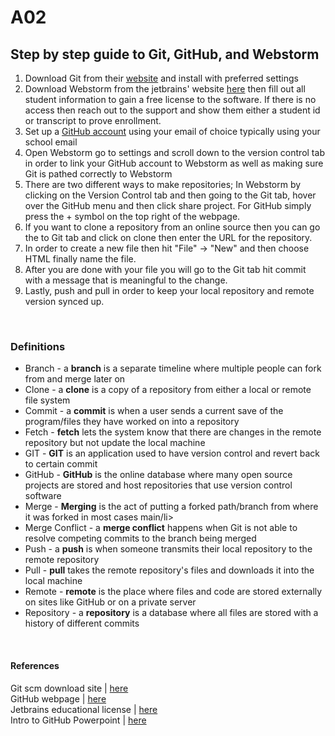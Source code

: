 # A02
<h2>
Step by step guide to Git, GitHub, and Webstorm
</h2>
<ol>
<li>Download Git from their <a href ="https://git-scm.com/downloads">website</a> and install with preferred settings</li>
<li>Download Webstorm from the jetbrains' website <a href="https://www.jetbrains.com/community/education/#classrooms">here</a> then fill out all student information to gain a free license to the software. If there is no access then reach out to the support and show them either a student id or transcript to prove enrollment.</li>
<li>Set up a <a href="https://github.com/join">GitHub account</a> using your email of choice typically using your school email</li>
<li>Open Webstorm go to settings and scroll down to the version control tab in order to link your GitHub account to Webstorm as well as making sure Git is pathed correctly to Webstorm</li>
<li>There are two different ways to make repositories; In Webstorm by clicking on the Version Control tab and then going to the Git tab, hover over the GitHub menu and then click share project. For GitHub simply press the + symbol on the top right of the webpage.  </li>
<li>If you want to clone a repository from an online source then you can go the to Git tab and click on clone then enter the URL for the repository.</li>
<li>In order to create a new file then hit "File" -> "New" and then choose HTML finally name the file.</li>
<li>After you are done with your file you will go to the Git tab hit commit with a message that is meaningful to the change.</li>
<li>Lastly, push and pull in order to keep your local repository and remote version synced up. </li>
</ol>

<br>
<h3>
Definitions
</h3>
<ul>
    <li>Branch - a <strong>branch</strong> is a separate timeline where multiple people can fork from and merge later on</li>
    <li>Clone - a <strong>clone</strong> is a copy of a repository from either a local or remote file system</li>
    <li>Commit - a <strong>commit</strong> is when a user sends a current save of the program/files they have worked on into a repository</li>
    <li>Fetch - <strong>fetch</strong> lets the system know that there are changes in the remote repository but not update the local machine</li>
    <li>GIT - <strong>GIT</strong> is an application used to have version control and revert back to certain commit</li>
    <li>GitHub - <strong>GitHub</strong> is the online database where many open source projects are stored and host repositories that use version control software</li>
    <li>Merge - <strong>Merging</strong> is the act of putting a forked path/branch from where it was forked in most cases main/li>
    <li>Merge Conflict - a <strong>merge conflict</strong> happens when Git is not able to resolve competing commits to the branch being merged</li>
    <li>Push - a <strong>push</strong> is when someone transmits their local repository to the remote repository</li>
    <li>Pull - <strong>pull</strong> takes the remote repository's files and downloads it into the local machine</li>
    <li>Remote - <strong>remote</strong> is the place where files and code are stored externally on sites like GitHub or on a private server</li>
    <li>Repository - a <strong>repository</strong> is a database where all files are stored with a history of different commits</li>
</ul>
<br>

<h4>
References
</h4>
Git scm download site | <a href="https://git-scm.com/downloads">here</a> <br>
GitHub webpage | <a href="https://github.com/join">here</a> <br>
Jetbrains educational license | <a href="https://www.jetbrains.com/community/education/#classrooms">here</a> <br>
Intro to GitHub Powerpoint | <a href ="https://njit.instructure.com/courses/30780/files/5214587?module_item_id=1138121">here</a> <br>